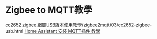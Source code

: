# Zigbee to MQTT教學
[cc2652 zigbee 網關USB版本使用教學(zigbee2mqtt)](https://droidcookie.blogspot.com/2021/)03/cc2652-zigbee-usb.html
[Home Assistant 安裝 MQTT插件 教學](https://droidcookie.blogspot.com/2021/02/home-assistant-mqtt.html)